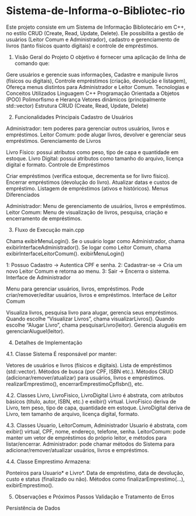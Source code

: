 # Sistema-de-Informa-o-Bibliotec-rio
Este projeto consiste em um Sistema de Informação Bibliotecário em C++, no estilo CRUD (Create, Read, Update, Delete). Ele possibilita a gestão de usuários (Leitor Comum e Administrador), cadastro e gerenciamento de livros (tanto físicos quanto digitais) e controle de empréstimos.

<a id="visao-geral"></a>

1. Visão Geral do Projeto
O objetivo é fornecer uma aplicação de linha de comando que:

Gere usuários e gerencie suas informações,
Cadastre e manipule livros (físicos ou digitais),
Controle empréstimos (criação, devolução e listagem),
Ofereça menus distintos para Administrador e Leitor Comum.
Tecnologias e Conceitos Utilizados
Linguagem C++
Programação Orientada a Objetos (POO)
Polimorfismo e Herança
Vetores dinâmicos (principalmente std::vector)
Estrutura CRUD (Create, Read, Update, Delete)
<a id="estrutura-de-pastas"></a>

2. Funcionalidades Principais
Cadastro de Usuários

Administrador: tem poderes para gerenciar outros usuários, livros e empréstimos.
Leitor Comum: pode alugar livros, devolver e gerenciar seus empréstimos.
Gerenciamento de Livros

Livro Físico: possui atributos como peso, tipo de capa e quantidade em estoque.
Livro Digital: possui atributos como tamanho do arquivo, licença digital e formato.
Controle de Empréstimos

Criar empréstimos (verifica estoque, decrementa se for livro físico).
Encerrar empréstimos (devolução do livro).
Atualizar datas e custos de empréstimo.
Listagem de empréstimos (ativos e históricos).
Menus Diferenciados

Administrador: Menu de gerenciamento de usuários, livros e empréstimos.
Leitor Comum: Menu de visualização de livros, pesquisa, criação e encerramento de empréstimos.

<a id="como-executar"></a>

3. Fluxo de Execução
main.cpp

Chama exibirMenuLogin().
Se o usuário logar como Administrador, chama exibirInterfaceAdministrador().
Se logar como Leitor Comum, chama exibirInterfaceLeitorComum().
exibirMenuLogin()

1: Possuo Cadastro → Autentica CPF e senha.
2: Cadastrar-se → Cria um novo Leitor Comum e retorna ao menu.
3: Sair → Encerra o sistema.
Interface de Administrador

Menu para gerenciar usuários, livros, empréstimos.
Pode criar/remover/editar usuários, livros e empréstimos.
Interface de Leitor Comum

Visualiza livros, pesquisa livro para alugar, gerencia seus empréstimos.
Quando escolhe “Visualizar Livros”, chama visualizarLivros().
Quando escolhe “Alugar Livro”, chama pesquisarLivro(leitor).
Gerencia aluguéis em gerenciarAluguel(leitor).
<a id="detalhes-de-implementacao"></a>

4. Detalhes de Implementação
<a id="classe-sistema"></a>

4.1. Classe Sistema
É responsável por manter:

Vetores de usuários e livros (físicos e digitais).
Lista de empréstimos (std::vector<Emprestimo>).
Métodos de busca (por CPF, ISBN etc.).
Métodos CRUD (adicionar/remover/atualizar) para usuários, livros e empréstimos.
realizarEmprestimo(), encerrarEmprestimoCpfIsbn(), etc.
<a id="classes-livro-livrofisico-livrodigital"></a>

4.2. Classes Livro, LivroFisico, LivroDigital
Livro é abstrata, com atributos básicos (título, autor, ISBN, etc.) e exibir() virtual.
LivroFisico deriva de Livro, tem peso, tipo de capa, quantidade em estoque.
LivroDigital deriva de Livro, tem tamanho de arquivo, licença digital, formato.
<a id="classes-usuario-leitorcomum-administrador"></a>

4.3. Classes Usuario, LeitorComum, Administrador
Usuario é abstrata, com exibir() virtual, CPF, nome, endereço, telefone, senha.
LeitorComum: pode manter um vetor de empréstimos do próprio leitor, e métodos para listar/encerrar.
Administrador: pode chamar métodos do Sistema para adicionar/remover/atualizar usuários, livros e empréstimos.
<a id="classe-emprestimo"></a>

4.4. Classe Emprestimo
Armazena:

Ponteiros para Usuario* e Livro*.
Data de empréstimo, data de devolução, custo e status (finalizado ou não).
Métodos como finalizarEmprestimo(...), exibirEmprestimo().
<a id="observacoes-e-proximos-passos"></a>

5. Observações e Próximos Passos
Validação e Tratamento de Erros

Persistência de Dados

